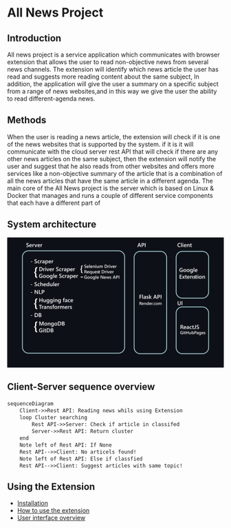 # All News Project

## Introduction

All news project is a service application which communicates
with browser extension that allows the user to read non-objective
news from several news channels. The extension
will identify which news article the user has read and suggests
more reading content about the same subject, In addition, the
application will give the user a summary on a specific subject
from a range of news websites,and in this way we give the user
the ability to read different-agenda news.

## Methods

When the user is reading a news article, the extension will
check if it is one of the news websites that is supported by the
system. if it is it will communicate with the cloud server rest API
that will check if there are any other news articles on the same
subject, then the extension will notify the user and suggest
that he also reads from other websites and offers more services
like a non-objective summary of the article that is a combination
of all the news articles that have the same article in a
different agenda.
The main core of the All News project is the server which is
based on Linux & Docker that manages and runs a couple of
different service components that each have a different part of

## System architecture

![system_design_overview](../images/system_design_overview.png)

## Client-Server sequence overview

```mermaid
sequenceDiagram
    Client->>Rest API: Reading news whils using Extension
    loop Cluster searching
        Rest API->>Server: Check if article in classifed
        Server->>Rest API: Return cluster
    end
    Note left of Rest API: If None
    Rest API-->>Client: No articels found!
    Note left of Rest API: Else if classfied
    Rest API-->>Client: Suggest articles with same topic!
```

## Using the Extension

- [Installation](https://github.com/all-news-project/extension/wiki/Installation)
- [How to use the extension](https://github.com/all-news-project/extension/wiki/How-to-use-the-extension)
- [User interface overview](https://all-news-project.github.io/ui/)
